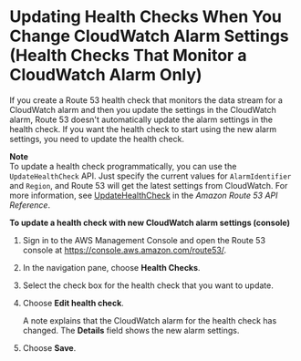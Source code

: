 # Updating Health Checks When You Change CloudWatch Alarm Settings \(Health Checks That Monitor a CloudWatch Alarm Only\)<a name="health-checks-updating-cloudwatch-alarm-settings"></a>

If you create a Route 53 health check that monitors the data stream for a CloudWatch alarm and then you update the settings in the CloudWatch alarm, Route 53 doesn't automatically update the alarm settings in the health check\. If you want the health check to start using the new alarm settings, you need to update the health check\.

**Note**  
To update a health check programmatically, you can use the `UpdateHealthCheck` API\. Just specify the current values for `AlarmIdentifier` and `Region`, and Route 53 will get the latest settings from CloudWatch\. For more information, see [UpdateHealthCheck](https://docs.aws.amazon.com/Route53/latest/APIReference/API_UpdateHealthCheck.html) in the *Amazon Route 53 API Reference*\.<a name="health-checks-updating-cloudwatch-alarm-settings-procedure"></a>

**To update a health check with new CloudWatch alarm settings \(console\)**

1. Sign in to the AWS Management Console and open the Route 53 console at [https://console\.aws\.amazon\.com/route53/](https://console.aws.amazon.com/route53/)\.

1. In the navigation pane, choose **Health Checks**\.

1. Select the check box for the health check that you want to update\.

1. Choose **Edit health check**\.

   A note explains that the CloudWatch alarm for the health check has changed\. The **Details** field shows the new alarm settings\.

1. Choose **Save**\.